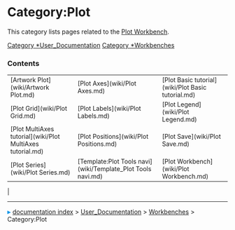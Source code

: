 # Category:Plot
This category lists pages related to the [Plot Workbench](Plot_Workbench.md).

[Category   *User_Documentation](Category_User_Documentation.md) [Category   *Workbenches](Category_Workbenches.md)

### Contents

|     |     |     |
| --- | --- | --- |
| [Artwork Plot](wiki/Artwork Plot.md) | [Plot Axes](wiki/Plot Axes.md) | [Plot Basic tutorial](wiki/Plot Basic tutorial.md) |
| [Plot Grid](wiki/Plot Grid.md) | [Plot Labels](wiki/Plot Labels.md) | [Plot Legend](wiki/Plot Legend.md) |
| [Plot MultiAxes tutorial](wiki/Plot MultiAxes tutorial.md) | [Plot Positions](wiki/Plot Positions.md) | [Plot Save](wiki/Plot Save.md) |
| [Plot Series](wiki/Plot Series.md) | [Template:Plot Tools navi](wiki/Template_Plot Tools navi.md) | [Plot Workbench](wiki/Plot Workbench.md) |
|



---
![](images/Right_arrow.png) [documentation index](../README.md) > [User_Documentation](Category_User_Documentation.md) > [Workbenches](Category_Workbenches.md) > Category:Plot
